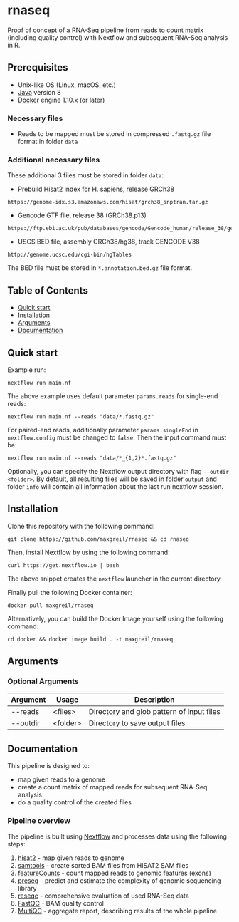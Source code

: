 # rnaseq

Proof of concept of a RNA-Seq pipeline from reads to count matrix (including quality control) with Nextflow and subsequent RNA-Seq analysis in R.

## Prerequisites

* Unix-like OS (Linux, macOS, etc.)
* [Java](https://openjdk.java.net) version 8
* [Docker](https://docs.docker.com/engine/install/) engine 1.10.x (or later)


### Necessary files

* Reads to be mapped must be stored in compressed `.fastq.gz` file format in folder `data`

### Additional necessary files

These additional 3 files must be stored in folder `data`:

* Prebuild Hisat2 index for H. sapiens, release GRCh38

```
https://genome-idx.s3.amazonaws.com/hisat/grch38_snptran.tar.gz
```

* Gencode GTF file, release 38 (GRCh38.p13)

```
https://ftp.ebi.ac.uk/pub/databases/gencode/Gencode_human/release_38/gencode.v38.chr_patch_hapl_scaff.annotation.gtf.gz
```

* USCS BED file, assembly GRCh38/hg38, track GENCODE V38

```
http://genome.ucsc.edu/cgi-bin/hgTables
```
The BED file must be stored in `*.annotation.bed.gz` file format.

## Table of Contents

* [Quick start](#Quick-start)
* [Installation](#Installation)
* [Arguments](#Arguments)
* [Documentation](#Documentation)

## Quick start

Example run:
```
nextflow run main.nf
```

The above example uses default parameter `params.reads` for single-end reads:
```
nextflow run main.nf --reads "data/*.fastq.gz"
```

For paired-end reads, additionally parameter `params.singleEnd` in `nextflow.config` must be changed to `false`. Then the input command must be:

```
nextflow run main.nf --reads "data/*_{1,2}*.fastq.gz"
```

Optionally, you can specify the Nextflow output directory with flag `--outdir <folder>`. By default, all resulting files will be saved in folder `output` and folder `info` will contain all information about the last run nextflow session.

## Installation

Clone this repository with the following command:

```
git clone https://github.com/maxgreil/rnaseq && cd rnaseq
```

Then, install Nextflow by using the following command:

```
curl https://get.nextflow.io | bash
```

The above snippet creates the `nextflow` launcher in the current directory.

Finally pull the following Docker container:

```
docker pull maxgreil/rnaseq
```

Alternatively, you can build the Docker Image yourself using the following command:

```
cd docker && docker image build . -t maxgreil/rnaseq
```

## Arguments

### Optional Arguments

| Argument  | Usage                            | Description                                                          |
|-----------|----------------------------------|----------------------------------------------------------------------|
| --reads| \<files\>                           | Directory and glob pattern of input files|
| --outdir  | \<folder\>                       | Directory to save output files                                    |

## Documentation

This pipeline is designed to:

* map given reads to a genome
* create a count matrix of mapped reads for subsequent RNA-Seq analysis
* do a quality control of the created files

### Pipeline overview

The pipeline is built using [Nextflow](https://www.nextflow.io/)
and processes data using the following steps:

1. [hisat2](http://daehwankimlab.github.io/hisat2/) - map given reads to genome
2. [samtools](http://www.htslib.org/) - create sorted BAM files from HISAT2 SAM files
3. [featureCounts](http://subread.sourceforge.net/) - count mapped reads to genomic features (exons)
4. [preseq](http://smithlabresearch.org/software/preseq/) -  predict and estimate the complexity of genomic sequencing library
5. [reseqc](http://rseqc.sourceforge.net/) - comprehensive evaluation of used RNA-Seq data
6. [FastQC](http://www.bioinformatics.babraham.ac.uk/projects/fastqc/) - BAM quality control
7. [MultiQC](https://multiqc.info) - aggregate report, describing results of the whole pipeline
